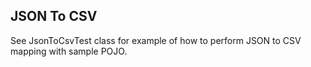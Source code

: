 ## JSON To CSV ##

See JsonToCsvTest class for example of how to perform JSON to CSV mapping with sample POJO.